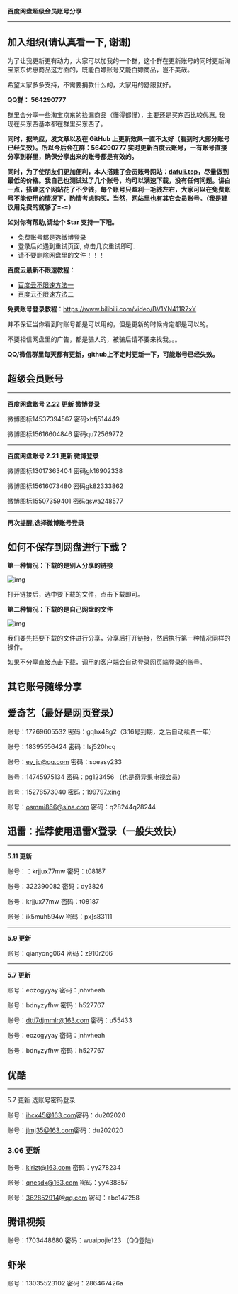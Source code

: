**百度网盘超级会员账号分享**

----

## 加入组织(请认真看一下, 谢谢)

为了让我更新更有动力，大家可以加我的一个群，这个群在更新账号的同时更新淘宝京东优惠商品这方面的，既能白嫖账号又能白嫖商品，岂不美哉。

希望大家多多支持，不需要捐款什么的，大家用的舒服就好。

**QQ群： 564290777**

群里会分享一些淘宝京东的捡漏商品（懂得都懂），主要还是买东西比较优惠, 我现在买东西基本都在群里买东西了。

**同时，据响应，发文章以及在 GitHub 上更新效果一直不太好（看到时大部分账号已经失效）。所以今后会在群：564290777 实时更新百度云账号，一有账号直接分享到群里，确保分享出来的账号都是有效的。**

**同时，为了使朋友们更加便利，本人搭建了会员账号网站：[dafuli.top](https://dafuli.top)，尽量做到最低的价格。我自己也测试过了几个账号，均可以满速下载，没有任何问题。讲白一点，搭建这个网站花了不少钱，每个账号只盈利一毛钱左右，大家可以在免费账号不能使用的情况下，酌情考虑购买。当然，网站里也有其它会员账号。（我是建议用免费的就够了=-=）**

**如对你有帮助,请给个 Star 支持一下哦。**

- 免费账号都是选微博登录
- 登录后如遇到重试页面, 点击几次重试即可.
- 请不要删除网盘里的文件！！！

**百度云最新不限速教程**：

- [百度云不限速方法一](http://note.youdao.com/noteshare?id=cb5be916679925fdd237084261591503&sub=713E33790E334D9C9856D34A67612330)
- [百度云不限速方法二](https://docs.qq.com/doc/DY3NXREZxekxUZFB5)

**免费账号登录教程**：https://www.bilibili.com/video/BV1YN411R7xY

并不保证当你看到时账号都是可以用的，但是更新的时候肯定都是可以的。

不要相信网盘里的广告，都是骗人的，被骗后请不要来找我。。。

**QQ/微信群里每天都有更新，github上不定时更新一下，可能账号已经失效。**

## 超级会员账号

------

**百度网盘账号    2.22 更新    微博登录**

微博图标14537394567	密码xbfj514449

微博图标15616604846	密码qu72569772

----

**百度网盘账号    2.21 更新    微博登录**

微博图标13017363404    密码gk16902338

微博图标15616073480    密码gk82333862

微博图标15507359401    密码qswa248577

----

**再次提醒,选择微博账号登录**

## 如何不保存到网盘进行下载？

**第一种情况：下载的是别人分享的链接**

![img](https://qqadapt.qpic.cn/txdocpic/0/2ac2ab5331e328b03ae95fb37693c708/0?w=1920&h=941)            

打开链接后，选中要下载的文件，点击下载即可。

**第二种情况：下载的是自己网盘的文件**

![img](https://qqadapt.qpic.cn/txdocpic/0/9e3ff7ba87baead4f84d92c1ae7b81de/0?w=1920&h=946)            

我们要先把要下载的文件进行分享，分享后打开链接，然后执行第一种情况同样的操作。

如果不分享直接点击下载，调用的客户端会自动登录网页端登录的账号。

## 其它账号随缘分享

## 爱奇艺（最好是网页登录）

账号：17269605532  密码：gqhx48g2（3.16号到期，之后自动续费一年）

账号：18395556424  密码：lsj520hcq

账号：ey_jc@qq.com  密码：soeasy233

账号：14745975134  密码：pg123456  （也是奇异果电视会员）

账号：15278573040  密码：199797.xing

账号：osmmi866@sina.com  密码：q28244q28244

## 迅雷：推荐使用迅雷X登录（一般失效快）

------

**5.11 更新**

账号：：krjjux77mw    密码：t08187

账号：322390082    密码：dy3826

账号：krjjux77mw    密码：t08187

账号：ik5muh594w    密码：px]s83111

------

**5.9 更新**

账号：qianyong064    密码：z910r266

------

**5.7 更新**

账号：eozogyyay    密码：jnhvheah

账号：bdnyzyfhw    密码：h527767

账号：[dtti7djmmlr@163.com](dtti7djmmlr@163.com)    密码：u55433

账号：eozogyyay    密码：jnhvheah

账号：bdnyzyfhw    密码：h527767

## 优酷

------

5.7 更新  选账号密码登录

账号：[ihcx45@163.com](ihcx45@163.com)密码：du202020

账号：[jlmj35@163.com](jlmj35@163.com)密码：du202020

### 3.06 更新

账号：kirizt@163.com  密码：yy278234

账号：qnesdx@163.com  密码：yy438857


账号：362852914@qq.com  密码：abc147258

## 腾讯视频

账号：1703448680  密码：wuaipojie123  （QQ登陆）

## 虾米

账号：13035523102  密码：286467426a